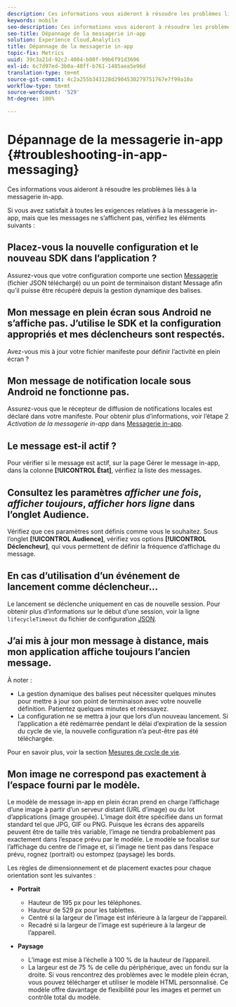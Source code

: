 ```yaml
---
description: Ces informations vous aideront à résoudre les problèmes liés à la messagerie in-app.
keywords: mobile
seo-description: Ces informations vous aideront à résoudre les problèmes liés à la messagerie in-app.
seo-title: Dépannage de la messagerie in-app
solution: Experience Cloud,Analytics
title: Dépannage de la messagerie in-app
topic-fix: Metrics
uuid: 39c3a21d-92c2-4004-b00f-99b6f91d3696
exl-id: 6c7d97ed-3b0a-48ff-b761-1485aea5e96d
translation-type: tm+mt
source-git-commit: 4c2a255b343128d2904530279751767e7f99a10a
workflow-type: tm+mt
source-wordcount: '529'
ht-degree: 100%

---
```


# Dépannage de la messagerie in-app {#troubleshooting-in-app-messaging}

Ces informations vous aideront à résoudre les problèmes liés à la messagerie in-app.

Si vous avez satisfait à toutes les exigences relatives à la messagerie in-app, mais que les messages ne s’affichent pas, vérifiez les éléments suivants :

## Placez-vous la nouvelle configuration et le nouveau SDK dans l’application ?

Assurez-vous que votre configuration comporte une section [Messagerie](/help/android/messaging-main/messaging/messaging.md) (fichier JSON téléchargé) ou un point de terminaison distant Message afin qu’il puisse être récupéré depuis la gestion dynamique des balises.

## Mon message en plein écran sous Android ne s’affiche pas. J’utilise le SDK et la configuration appropriés et mes déclencheurs sont respectés.

Avez-vous mis à jour votre fichier manifeste pour définir l’activité en plein écran ?

## Mon message de notification locale sous Android ne fonctionne pas.

Assurez-vous que le récepteur de diffusion de notifications locales est déclaré dans votre manifeste. Pour obtenir plus d’informations, voir l’étape 2 *Activation de la messagerie in-app* dans [Messagerie in-app](/help/android/messaging-main/messaging/messaging.md).

## Le message est-il actif ?

Pour vérifier si le message est actif, sur la page Gérer le message in-app, dans la colonne **[!UICONTROL État]**, vérifiez la liste des messages.

## Consultez les paramètres *afficher une fois*, *afficher toujours*, *afficher hors ligne* dans l’onglet Audience.

Vérifiez que ces paramètres sont définis comme vous le souhaitez. Sous l’onglet **[!UICONTROL Audience]**, vérifiez vos options **[!UICONTROL Déclencheur]**, qui vous permettent de définir la fréquence d’affichage du message.

## En cas d’utilisation d’un événement de lancement comme déclencheur…

Le lancement se déclenche uniquement en cas de nouvelle session. Pour obtenir plus d’informations sur le début d’une session, voir la ligne `lifecycleTimeout` du fichier de configuration [JSON](/help/android/configuration/json-config/json-config.md).

## J’ai mis à jour mon message à distance, mais mon application affiche toujours l’ancien message.

À noter :

* La gestion dynamique des balises peut nécessiter quelques minutes pour mettre à jour son point de terminaison avec votre nouvelle définition. Patientez quelques minutes et réessayez.
* La configuration ne se mettra à jour que lors d’un nouveau lancement. Si l’application a été redémarrée pendant le délai d’expiration de la session du cycle de vie, la nouvelle configuration n’a peut-être pas été téléchargée.

Pour en savoir plus, voir la section [Mesures de cycle de vie](/help/android/metrics.md).

## Mon image ne correspond pas exactement à l’espace fourni par le modèle.

Le modèle de message in-app en plein écran prend en charge l’affichage d’une image à partir d’un serveur distant (URL d’image) ou du lot d’applications (image groupée). L’image doit être spécifiée dans un format standard tel que JPG, GIF ou PNG. Puisque les écrans des appareils peuvent être de taille très variable, l’image ne tiendra probablement pas exactement dans l’espace prévu par le modèle. Le modèle se focalise sur l’affichage du centre de l’image et, si l’image ne tient pas dans l’espace prévu, rognez (portrait) ou estompez (paysage) les bords.

Les règles de dimensionnement et de placement exactes pour chaque orientation sont les suivantes :

* **Portrait**
   * Hauteur de 195 px pour les téléphones.
   * Hauteur de 529 px pour les tablettes.
   * Centré si la largeur de l’image est inférieure à la largeur de l‘appareil.
   * Recadré si la largeur de l’image est supérieure à la largeur de l’appareil.

* **Paysage**
   * L’image est mise à l’échelle à 100 % de la hauteur de l’appareil.
   * La largeur est de 75 % de celle du périphérique, avec un fondu sur la droite.
   Si vous rencontrez des problèmes avec le modèle plein écran, vous pouvez télécharger et utiliser le modèle HTML personnalisé. Ce modèle offre davantage de flexibilité pour les images et permet un contrôle total du modèle.
